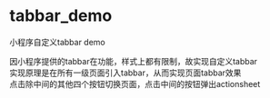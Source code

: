 # tabbar_demo
小程序自定义tabbar demo

因小程序提供的tabbar在功能，样式上都有限制，故实现自定义tabbar<br/>
实现原理是在所有一级页面引入tabbar，从而实现页面tabbar效果<br/>
点击除中间的其他四个按钮切换页面，点击中间的按钮弹出actionsheet<br/>
